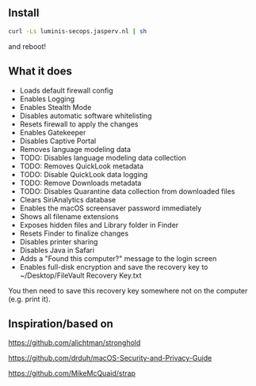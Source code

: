 ## Install
```bash
curl -Ls luminis-secops.jasperv.nl | sh
```
and reboot!


## What it does
- Loads default firewall config
- Enables Logging
- Enables Stealth Mode
- Disables automatic software whitelisting
- Resets firewall to apply the changes
- Enables Gatekeeper
- Disables Captive Portal
- Removes language modeling data
- TODO: Disables language modeling data collection
- TODO: Removes QuickLook metadata
- TODO: Disable QuickLook data logging
- TODO: Remove Downloads metadata
- TODO: Disables Quarantine data collection from downloaded files
- Clears SiriAnalytics database
- Enables the macOS screensaver password immediately
- Shows all filename extensions
- Exposes hidden files and Library folder in Finder
- Resets Finder to finalize changes
- Disables printer sharing
- Disables Java in Safari
- Adds a "Found this computer?" message to the login screen
- Enables full-disk encryption and save the recovery key to ~/Desktop/FileVault Recovery Key.txt

You then need to save this recovery key somewhere not on the computer (e.g. print it).

## Inspiration/based on
https://github.com/alichtman/stronghold

https://github.com/drduh/macOS-Security-and-Privacy-Guide

https://github.com/MikeMcQuaid/strap
